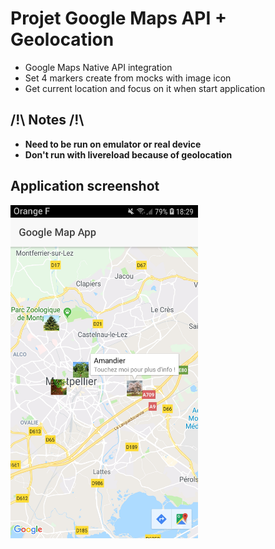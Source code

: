 # Projet Google Maps API + Geolocation

* Google Maps Native API integration
* Set 4 markers create from mocks with image icon
* Get current location and focus on it when start application

## /!\ Notes /!\
* **Need to be run on emulator or real device**
* **Don't run with livereload because of geolocation**

## Application screenshot
<img src="./src/assets/imgs/screen.jpg" width="300">
